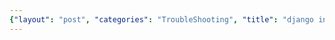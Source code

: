```yaml
---
{"layout": "post", "categories": "TroubleShooting", "title": "django invalid HTTP HOST header", "feature-img": "assets/img/feature_img.png"}
---
```

